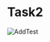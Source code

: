 # Task2

![AddTest](https://github.com/user-attachments/assets/f1330d84-f79a-413d-be4b-cd63dd0e94b7)
